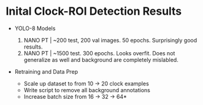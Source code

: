# Inital Clock-ROI Detection Results

- YOLO-8 Models
    1. NANO PT | ~200 test, 200 val images. 50 epochs. Surprisingly good results.
    2. NANO PT | ~1500 test. 300 epochs. Looks overfit. Does not generalize as well and background are completely mislabled.

- Retraining and Data Prep
    - Scale up dataset to from 10 -> 20 clock examples
    - Write script to remove all background annotations
    - Increase batch size from 16 -> 32 -> 64* 